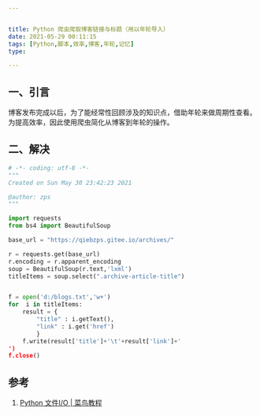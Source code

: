 ```yaml
---


title: Python 爬虫爬取博客链接与标题（用以年轮导入）
date: 2021-05-29 00:11:15
tags: [Python,脚本,效率,博客,年轮,记忆]
type:

---
```



## 一、引言

博客发布完成以后，为了能经常性回顾涉及的知识点，借助年轮来做周期性查看。为提高效率，因此使用爬虫简化从博客到年轮的操作。

## 二、解决

```python
# -*- coding: utf-8 -*-
"""
Created on Sun May 30 23:42:23 2021

@author: zps
"""

import requests
from bs4 import BeautifulSoup

base_url = "https://qiebzps.gitee.io/archives/"

r = requests.get(base_url)
r.encoding = r.apparent_encoding
soup = BeautifulSoup(r.text,'lxml')
titleItems = soup.select(".archive-article-title")


f = open('d:/blogs.txt','w+')
for  i in titleItems:
    result = {
        "title" : i.getText(),
        "link" : i.get('href')
        }
    f.write(result['title']+'\t'+result['link']+'
')
f.close()
```


## 参考

1. [Python 文件I/O | 菜鸟教程](https://www.runoob.com/python/python-files-io.html)
